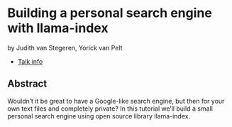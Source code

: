 # Building a personal search engine with llama-index
by Judith van Stegeren, Yorick van Pelt
* [Talk info](https://amsterdam2023.pydata.org/cfp/talk/JMZP3J/)
## Abstract
Wouldn’t it be great to have a Google-like search engine, but then for your own text files and completely private? In this tutorial we’ll build a small personal search engine using open source library llama-index.
